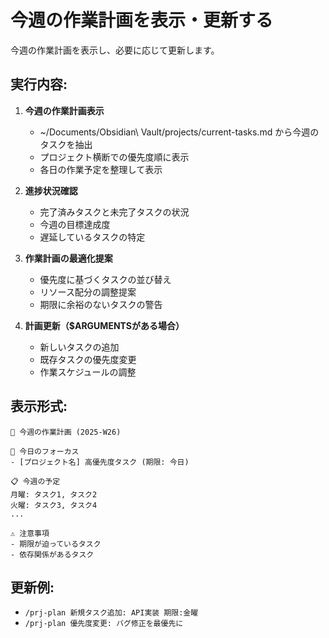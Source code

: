 # 今週の作業計画を表示・更新する

今週の作業計画を表示し、必要に応じて更新します。

## 実行内容:

1. **今週の作業計画表示**
   - ~/Documents/Obsidian\ Vault/projects/current-tasks.md から今週のタスクを抽出
   - プロジェクト横断での優先度順に表示
   - 各日の作業予定を整理して表示

2. **進捗状況確認**
   - 完了済みタスクと未完了タスクの状況
   - 今週の目標達成度
   - 遅延しているタスクの特定

3. **作業計画の最適化提案**
   - 優先度に基づくタスクの並び替え
   - リソース配分の調整提案
   - 期限に余裕のないタスクの警告

4. **計画更新（$ARGUMENTSがある場合）**
   - 新しいタスクの追加
   - 既存タスクの優先度変更
   - 作業スケジュールの調整

## 表示形式:
```
📅 今週の作業計画 (2025-W26)

🎯 今日のフォーカス
- [プロジェクト名] 高優先度タスク (期限: 今日)

📋 今週の予定
月曜: タスク1, タスク2
火曜: タスク3, タスク4
...

⚠️ 注意事項
- 期限が迫っているタスク
- 依存関係があるタスク
```

## 更新例:
- `/prj-plan 新規タスク追加: API実装 期限:金曜`
- `/prj-plan 優先度変更: バグ修正を最優先に`
